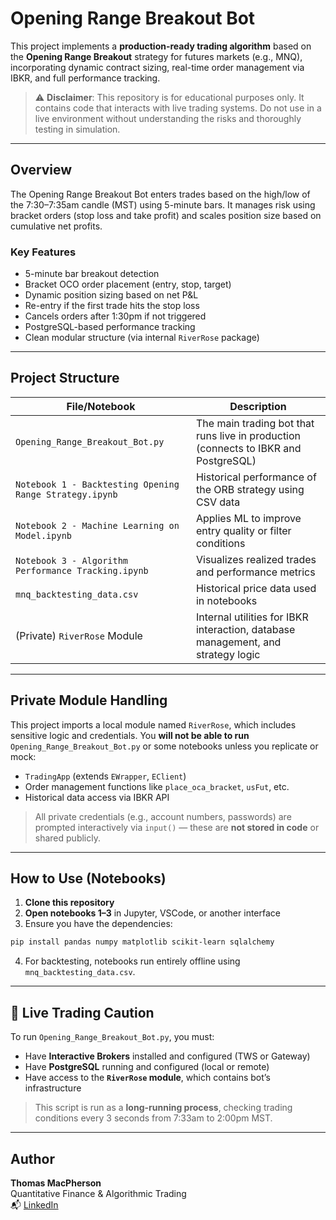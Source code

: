 # Opening Range Breakout Bot

This project implements a **production-ready trading algorithm** based on the **Opening Range Breakout** strategy for futures markets (e.g., MNQ), incorporating dynamic contract sizing, real-time order management via IBKR, and full performance tracking.

> ⚠️ **Disclaimer**: This repository is for educational purposes only. It contains code that interacts with live trading systems. Do not use in a live environment without understanding the risks and thoroughly testing in simulation.

---

## Overview

The Opening Range Breakout Bot enters trades based on the high/low of the 7:30–7:35am candle (MST) using 5-minute bars. It manages risk using bracket orders (stop loss and take profit) and scales position size based on cumulative net profits.

### Key Features
- 5-minute bar breakout detection
- Bracket OCO order placement (entry, stop, target)
- Dynamic position sizing based on net P&L
- Re-entry if the first trade hits the stop loss
- Cancels orders after 1:30pm if not triggered
- PostgreSQL-based performance tracking
- Clean modular structure (via internal `RiverRose` package)

---

## Project Structure

| File/Notebook | Description |
|---------------|-------------|
| `Opening_Range_Breakout_Bot.py` | The main trading bot that runs live in production (connects to IBKR and PostgreSQL) |
| `Notebook 1 - Backtesting Opening Range Strategy.ipynb` | Historical performance of the ORB strategy using CSV data |
| `Notebook 2 - Machine Learning on Model.ipynb` | Applies ML to improve entry quality or filter conditions |
| `Notebook 3 - Algorithm Performance Tracking.ipynb` | Visualizes realized trades and performance metrics |
| `mnq_backtesting_data.csv` | Historical price data used in notebooks |
| (Private) `RiverRose` Module | Internal utilities for IBKR interaction, database management, and strategy logic |

---

## Private Module Handling

This project imports a local module named `RiverRose`, which includes sensitive logic and credentials. You **will not be able to run** `Opening_Range_Breakout_Bot.py` or some notebooks unless you replicate or mock:

- `TradingApp` (extends `EWrapper`, `EClient`)
- Order management functions like `place_oca_bracket`, `usFut`, etc.
- Historical data access via IBKR API

> All private credentials (e.g., account numbers, passwords) are prompted interactively via `input()` — these are **not stored in code** or shared publicly.

---

## How to Use (Notebooks)

1. **Clone this repository**
2. **Open notebooks 1–3** in Jupyter, VSCode, or another interface
3. Ensure you have the dependencies:
```bash
pip install pandas numpy matplotlib scikit-learn sqlalchemy
```
4. For backtesting, notebooks run entirely offline using `mnq_backtesting_data.csv`.

---

## 🚧 Live Trading Caution

To run `Opening_Range_Breakout_Bot.py`, you must:
- Have **Interactive Brokers** installed and configured (TWS or Gateway)
- Have **PostgreSQL** running and configured (local or remote)
- Have access to the **`RiverRose` module**, which contains bot’s infrastructure

> This script is run as a **long-running process**, checking trading conditions every 3 seconds from 7:33am to 2:00pm MST.

---

## Author

**Thomas MacPherson**  
Quantitative Finance & Algorithmic Trading  
📬 [LinkedIn](https://www.linkedin.com/in/thomasmacpherson/)